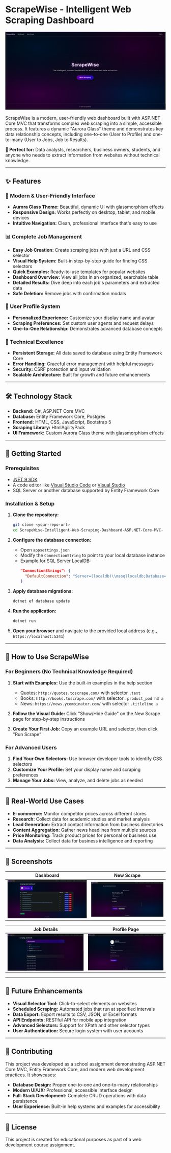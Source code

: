 # ScrapeWise - Intelligent Web Scraping Dashboard

![ScrapeWise Home Page](./assets/images/home.png)

ScrapeWise is a modern, user-friendly web dashboard built with ASP.NET Core MVC that transforms complex web scraping into a simple, accessible process. It features a dynamic "Aurora Glass" theme and demonstrates key data relationship concepts, including one-to-one (User to Profile) and one-to-many (User to Jobs, Job to Results).

**🎯 Perfect for:** Data analysts, researchers, business owners, students, and anyone who needs to extract information from websites without technical knowledge.

---

## ✨ Features

### **🎨 Modern & User-Friendly Interface**
- **Aurora Glass Theme:** Beautiful, dynamic UI with glassmorphism effects
- **Responsive Design:** Works perfectly on desktop, tablet, and mobile devices
- **Intuitive Navigation:** Clean, professional interface that's easy to use

### **📊 Complete Job Management**
- **Easy Job Creation:** Create scraping jobs with just a URL and CSS selector
- **Visual Help System:** Built-in step-by-step guide for finding CSS selectors
- **Quick Examples:** Ready-to-use templates for popular websites
- **Dashboard Overview:** View all jobs in an organized, searchable table
- **Detailed Results:** Dive deep into each job's parameters and extracted data
- **Safe Deletion:** Remove jobs with confirmation modals

### **👤 User Profile System**
- **Personalized Experience:** Customize your display name and avatar
- **Scraping Preferences:** Set custom user agents and request delays
- **One-to-One Relationship:** Demonstrates advanced database concepts

### **🔧 Technical Excellence**
- **Persistent Storage:** All data saved to database using Entity Framework Core
- **Error Handling:** Graceful error management with helpful messages
- **Security:** CSRF protection and input validation
- **Scalable Architecture:** Built for growth and future enhancements

---

## 🛠️ Technology Stack

- **Backend:** C#, ASP.NET Core MVC
- **Database:** Entity Framework Core, Postgres
- **Frontend:** HTML, CSS, JavaScript, Bootstrap 5
- **Scraping Library:** HtmlAgilityPack
- **UI Framework:** Custom Aurora Glass theme with glassmorphism effects

---

## 🚀 Getting Started

### Prerequisites

- [.NET 9 SDK](https://dotnet.microsoft.com/download/dotnet/9.0)
- A code editor like [Visual Studio Code](https://code.visualstudio.com/) or [Visual Studio](https://visualstudio.microsoft.com/)
- SQL Server or another database supported by Entity Framework Core

### Installation & Setup

1. **Clone the repository:**
   ```sh
   git clone <your-repo-url>
   cd ScrapeWise-Intelligent-Web-Scraping-Dashboard-ASP.NET-Core-MVC-
   ```

2. **Configure the database connection:**
   - Open `appsettings.json`
   - Modify the `ConnectionString` to point to your local database instance
   - Example for SQL Server LocalDB:
     ```json
     "ConnectionStrings": {
       "DefaultConnection": "Server=(localdb)\\mssqllocaldb;Database=ScrapeWiseDB;Trusted_Connection=True;MultipleActiveResultSets=true"
     }
     ```

3. **Apply database migrations:**
   ```sh
   dotnet ef database update
   ```

4. **Run the application:**
   ```sh
   dotnet run
   ```

5. **Open your browser** and navigate to the provided local address (e.g., `https://localhost:5241`)

---

## 📖 How to Use ScrapeWise

### **For Beginners (No Technical Knowledge Required)**

1. **Start with Examples:** Use the built-in examples in the help section
   - Quotes: `http://quotes.toscrape.com/` with selector `.text`
   - Books: `http://books.toscrape.com/` with selector `.product_pod h3 a`
   - News: `https://news.ycombinator.com/` with selector `.titleline a`

2. **Follow the Visual Guide:** Click "Show/Hide Guide" on the New Scrape page for step-by-step instructions

3. **Create Your First Job:** Copy an example URL and selector, then click "Run Scrape"

### **For Advanced Users**

1. **Find Your Own Selectors:** Use browser developer tools to identify CSS selectors
2. **Customize Your Profile:** Set your display name and scraping preferences
3. **Manage Your Jobs:** View, analyze, and delete jobs as needed

---

## 🎯 Real-World Use Cases

- **E-commerce:** Monitor competitor prices across different stores
- **Research:** Collect data for academic studies and market analysis
- **Lead Generation:** Extract contact information from business directories
- **Content Aggregation:** Gather news headlines from multiple sources
- **Price Monitoring:** Track product prices for personal or business use
- **Data Analysis:** Collect data for business intelligence and reporting

---

## 📸 Screenshots


| Dashboard | New Scrape |
| :---: | :---: |
| ![Dashboard Screenshot](./assets/images/dashboard.png) | ![New Scrape Screenshot](./assets/images/new-scrape.png) |

| Job Details | Profile Page |
| :---: | :---: |
| ![Job Details Screenshot](./assets/images/job-details.png) | ![Profile Page Screenshot](./assets/images/profile.png) |

---

## 🔮 Future Enhancements

- **Visual Selector Tool:** Click-to-select elements on websites
- **Scheduled Scraping:** Automated jobs that run at specified intervals
- **Data Export:** Export results to CSV, JSON, or Excel formats
- **API Endpoints:** RESTful API for mobile app integration
- **Advanced Selectors:** Support for XPath and other selector types
- **User Authentication:** Secure login system with user accounts

---

## 🤝 Contributing

This project was developed as a school assignment demonstrating ASP.NET Core MVC, Entity Framework Core, and modern web development practices. It showcases:

- **Database Design:** Proper one-to-one and one-to-many relationships
- **Modern UI/UX:** Professional, accessible interface design
- **Full-Stack Development:** Complete CRUD operations with data persistence
- **User Experience:** Built-in help systems and examples for accessibility

---

## 📄 License

This project is created for educational purposes as part of a web development course assignment.
